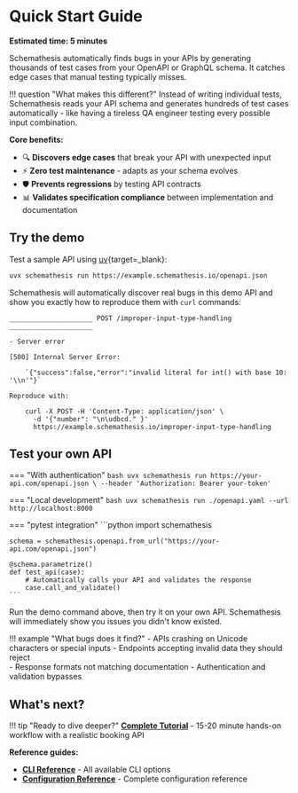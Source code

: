 # Quick Start Guide

**Estimated time: 5 minutes**

Schemathesis automatically finds bugs in your APIs by generating thousands of test cases from your OpenAPI or GraphQL schema. It catches edge cases that manual testing typically misses.

!!! question "What makes this different?"
    Instead of writing individual tests, Schemathesis reads your API schema and generates hundreds of test cases automatically - like having a tireless QA engineer testing every possible input combination.

**Core benefits:**

- 🔍 **Discovers edge cases** that break your API with unexpected input
- ⚡ **Zero test maintenance** - adapts as your schema evolves  
- 🛡️ **Prevents regressions** by testing API contracts
- 📊 **Validates specification compliance** between implementation and documentation

## Try the demo

Test a sample API using [uv](https://docs.astral.sh/uv/){target=_blank}:

```bash
uvx schemathesis run https://example.schemathesis.io/openapi.json
```

Schemathesis will automatically discover real bugs in this demo API and show you exactly how to reproduce them with `curl` commands:

```
_____________________ POST /improper-input-type-handling _____________________

- Server error

[500] Internal Server Error:

    `{"success":false,"error":"invalid literal for int() with base 10: '\\n'"}`

Reproduce with:

    curl -X POST -H 'Content-Type: application/json' \
      -d '{"number": "\n\udbcd." }' 
      https://example.schemathesis.io/improper-input-type-handling
```

## Test your own API

=== "With authentication"
    ```bash
    uvx schemathesis run https://your-api.com/openapi.json \
      --header 'Authorization: Bearer your-token'
    ```

=== "Local development"
    ```bash
    uvx schemathesis run ./openapi.yaml --url http://localhost:8000
    ```

=== "pytest integration"
    ```python
    import schemathesis
    
    schema = schemathesis.openapi.from_url("https://your-api.com/openapi.json")
    
    @schema.parametrize()
    def test_api(case):
        # Automatically calls your API and validates the response
        case.call_and_validate()
    ```

Run the demo command above, then try it on your own API. Schemathesis will immediately show you issues you didn't know existed.

!!! example "What bugs does it find?"
    - APIs crashing on Unicode characters or special inputs
    - Endpoints accepting invalid data they should reject  
    - Response formats not matching documentation
    - Authentication and validation bypasses

## What's next?

!!! tip "Ready to dive deeper?"
    **[Complete Tutorial](tutorial.md)** - 15-20 minute hands-on workflow with a realistic booking API

**Reference guides:**

- **[CLI Reference](reference/cli.md)** - All available CLI options
- **[Configuration Reference](reference/configuration.md)** - Complete configuration reference
